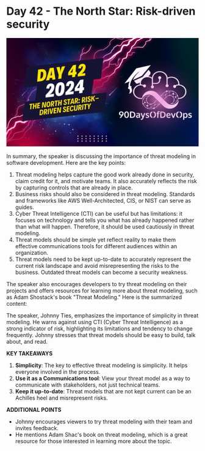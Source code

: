 # Day 42 - The North Star: Risk-driven security
[![Watch the video](thumbnails/day42.png)](https://www.youtube.com/watch?v=XlF19vL0S9c)

 In summary, the speaker is discussing the importance of threat modeling in software development. Here are the key points:

1. Threat modeling helps capture the good work already done in security, claim credit for it, and motivate teams. It also accurately reflects the risk by capturing controls that are already in place.
2. Business risks should also be considered in threat modeling. Standards and frameworks like AWS Well-Architected, CIS, or NIST can serve as guides.
3. Cyber Threat Intelligence (CTI) can be useful but has limitations: it focuses on technology and tells you what has already happened rather than what will happen. Therefore, it should be used cautiously in threat modeling.
4. Threat models should be simple yet reflect reality to make them effective communications tools for different audiences within an organization.
5. Threat models need to be kept up-to-date to accurately represent the current risk landscape and avoid misrepresenting the risks to the business. Outdated threat models can become a security weakness.

The speaker also encourages developers to try threat modeling on their projects and offers resources for learning more about threat modeling, such as Adam Shostack's book "Threat Modeling."
Here is the summarized content:

The speaker, Johnny Ties, emphasizes the importance of simplicity in threat modeling. He warns against using CTI (Cyber Threat Intelligence) as a strong indicator of risk, highlighting its limitations and tendency to change frequently. Johnny stresses that threat models should be easy to build, talk about, and read.

**KEY TAKEAWAYS**

1. **Simplicity**: The key to effective threat modeling is simplicity. It helps everyone involved in the process.
2. **Use it as a Communications tool**: View your threat model as a way to communicate with stakeholders, not just technical teams.
3. **Keep it up-to-date**: Threat models that are not kept current can be an Achilles heel and misrepresent risks.

**ADDITIONAL POINTS**

* Johnny encourages viewers to try threat modeling with their team and invites feedback.
* He mentions Adam Shac's book on threat modeling, which is a great resource for those interested in learning more about the topic.
